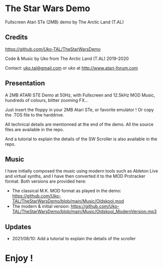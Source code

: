 # The Star Wars Demo
 Fullscreen Atari STe (2MB) demo by The Arctic Land (T.AL)

## Credits
https://github.com/Uko-TAL/TheStarWarsDemo

Code & Music by Uko from The Arctic Land (T.AL) 2019-2020

Contact: uko.tal@gmail.com or uko at http://www.atari-forum.com

## Presentation
A 2MB ATARI STE Demo at 50Hz, with Fullscreen and 12.5kHz MOD Music, hundreds of colours, blitter zooming FX...

Just insert the floppy in your 2MB Atari STe, or favorite emulator ! Or copy the .TOS file to the harddrive.

All technical details are mentionned at the end of the demo. All the source files are available in the repo.

And a tutorial to explain the details of the SW Scroller is also available in the repo. 

## Music
I have initially composed the music using modern tools such as Ableton Live and virtual synths, and I have then converted it to the MOD Protracker format. Both versions are provided here:
- The classical M.K. MOD format as played in the demo: https://github.com/Uko-TAL/TheStarWarsDemo/blob/main/Music/Oldskool.mod
- The modern & initial version: https://github.com/Uko-TAL/TheStarWarsDemo/blob/main/Music/Oldskool_ModernVersion.mp3

## Updates
- 2021/08/10: Add a tutorial to explain the details of the scroller  

# Enjoy !

